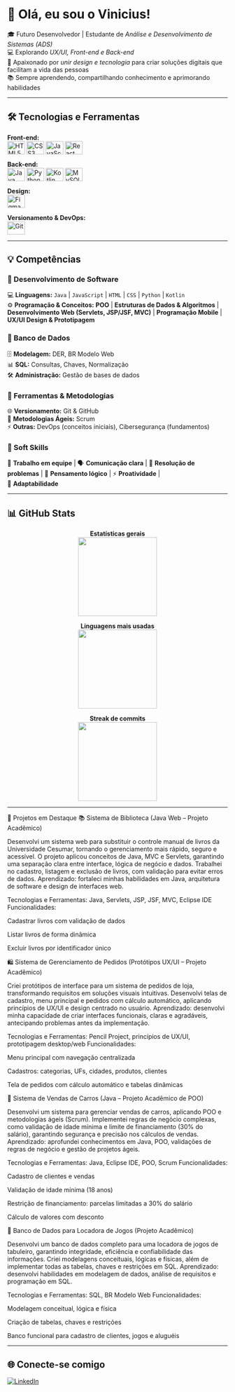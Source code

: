 # 👋 Olá, eu sou o Vinicius!

🎓 Futuro Desenvolvedor | Estudante de *Análise e Desenvolvimento de Sistemas (ADS)*  
💻 Explorando *UX/UI, Front-end e Back-end*  
🚀 Apaixonado por *unir design e tecnologia* para criar soluções digitais que facilitam a vida das pessoas  
📚 Sempre aprendendo, compartilhando conhecimento e aprimorando habilidades

---

## 🛠 Tecnologias e Ferramentas

**Front-end:**  
<img align="center" alt="HTML5" height="30" width="40" src="https://cdn.jsdelivr.net/gh/devicons/devicon/icons/html5/html5-original.svg">
<img align="center" alt="CSS3" height="30" width="40" src="https://cdn.jsdelivr.net/gh/devicons/devicon/icons/css3/css3-original.svg">
<img align="center" alt="JavaScript" height="30" width="40" src="https://cdn.jsdelivr.net/gh/devicons/devicon/icons/javascript/javascript-original.svg">
<img align="center" alt="React" height="30" width="40" src="https://cdn.jsdelivr.net/gh/devicons/devicon/icons/react/react-original.svg">

**Back-end:**  
<img align="center" alt="Java" height="30" width="40" src="https://cdn.jsdelivr.net/gh/devicons/devicon/icons/java/java-original.svg">
<img align="center" alt="Python" height="30" width="40" src="https://cdn.jsdelivr.net/gh/devicons/devicon/icons/python/python-original.svg">
<img align="center" alt="Kotlin" height="30" width="40" src="https://cdn.jsdelivr.net/gh/devicons/devicon/icons/kotlin/kotlin-original.svg">
<img align="center" alt="MySQL" height="30" width="40" src="https://cdn.jsdelivr.net/gh/devicons/devicon/icons/mysql/mysql-original.svg">

**Design:**  
<img align="center" alt="Figma" height="30" width="40" src="https://cdn.jsdelivr.net/gh/devicons/devicon/icons/figma/figma-original.svg">

**Versionamento & DevOps:**  
<img align="center" alt="Git" height="30" width="40" src="https://cdn.jsdelivr.net/gh/devicons/devicon/icons/git/git-original.svg">

---

## 💡 Competências

### 🔹 Desenvolvimento de Software
💻 **Linguagens:** `Java` | `JavaScript` | `HTML` | `CSS` | `Python` | `Kotlin`  
⚙️ **Programação & Conceitos:** **POO** | **Estruturas de Dados & Algoritmos** | **Desenvolvimento Web (Servlets, JSP/JSF, MVC)** | 
**Programação Mobile** | **UX/UI Design & Prototipagem**

### 🔹 Banco de Dados
🗄️ **Modelagem:** DER, BR Modelo Web  
📊 **SQL:** Consultas, Chaves, Normalização  
🛠️ **Administração:** Gestão de bases de dados

### 🔹 Ferramentas & Metodologias
🌐 **Versionamento:** Git & GitHub  
🚀 **Metodologias Ágeis:** Scrum  
⚡ **Outras:** DevOps (conceitos iniciais), Cibersegurança (fundamentos)

### 🔹 Soft Skills
🤝 **Trabalho em equipe** | 🗣️ **Comunicação clara** | 🧩 **Resolução de problemas** | 🧠 **Pensamento lógico** | ⚡ **Proatividade** |  
🔄 **Adaptabilidade**

---

## 📊 GitHub Stats
<div align="center">

**Estatísticas gerais**  
<img height="180em" src="https://github-readme-stats.vercel.app/api?username=ViniciusBzm&show_icons=true&theme=tokyonight&include_all_commits=true&count_private=true"/>

**Linguagens mais usadas**  
<img height="180em" src="https://github-readme-stats.vercel.app/api/top-langs/?username=ViniciusBzm&layout=compact&langs_count=7&theme=tokyonight"/>

**Streak de commits**  
<img height="180em" src="https://github-readme-streak-stats.herokuapp.com/?user=ViniciusBzm&theme=tokyonight"/>

</div>

---

🚀 Projetos em Destaque
📚 Sistema de Biblioteca (Java Web – Projeto Acadêmico)

Desenvolvi um sistema web para substituir o controle manual de livros da Universidade Cesumar, tornando o gerenciamento mais rápido, seguro e acessível.
O projeto aplicou conceitos de Java, MVC e Servlets, garantindo uma separação clara entre interface, lógica de negócio e dados.
Trabalhei no cadastro, listagem e exclusão de livros, com validação para evitar erros de dados.
Aprendizado: fortaleci minhas habilidades em Java, arquitetura de software e design de interfaces web.

Tecnologias e Ferramentas: Java, Servlets, JSP, JSF, MVC, Eclipse IDE
Funcionalidades:

Cadastrar livros com validação de dados

Listar livros de forma dinâmica

Excluir livros por identificador único

🛍 Sistema de Gerenciamento de Pedidos (Protótipos UX/UI – Projeto Acadêmico)

Criei protótipos de interface para um sistema de pedidos de loja, transformando requisitos em soluções visuais intuitivas.
Desenvolvi telas de cadastro, menu principal e pedidos com cálculo automático, aplicando princípios de UX/UI e design centrado no usuário.
Aprendizado: desenvolvi minha capacidade de criar interfaces funcionais, claras e agradáveis, antecipando problemas antes da implementação.

Tecnologias e Ferramentas: Pencil Project, princípios de UX/UI, prototipagem desktop/web
Funcionalidades:

Menu principal com navegação centralizada

Cadastros: categorias, UFs, cidades, produtos, clientes

Tela de pedidos com cálculo automático e tabelas dinâmicas

🚗 Sistema de Vendas de Carros (Java – Projeto Acadêmico de POO)

Desenvolvi um sistema para gerenciar vendas de carros, aplicando POO e metodologias ágeis (Scrum).
Implementei regras de negócio complexas, como validação de idade mínima e limite de financiamento (30% do salário), garantindo segurança e precisão nos cálculos de vendas.
Aprendizado: aprofundei conhecimentos em Java, POO, validações de regras de negócio e gestão de projetos ágeis.

Tecnologias e Ferramentas: Java, Eclipse IDE, POO, Scrum
Funcionalidades:

Cadastro de clientes e vendas

Validação de idade mínima (18 anos)

Restrição de financiamento: parcelas limitadas a 30% do salário

Cálculo de valores com desconto

🎲 Banco de Dados para Locadora de Jogos (Projeto Acadêmico)

Desenvolvi um banco de dados completo para uma locadora de jogos de tabuleiro, garantindo integridade, eficiência e confiabilidade das informações.
Criei modelagens conceituais, lógicas e físicas, além de implementar todas as tabelas, chaves e restrições em SQL.
Aprendizado: desenvolvi habilidades em modelagem de dados, análise de requisitos e programação em SQL.

Tecnologias e Ferramentas: SQL, BR Modelo Web
Funcionalidades:

Modelagem conceitual, lógica e física

Criação de tabelas, chaves e restrições

Banco funcional para cadastro de clientes, jogos e aluguéis

---

## 🌐 Conecte-se comigo
[![LinkedIn](https://img.shields.io/badge/LinkedIn-0077B5?style=for-the-badge&logo=linkedin&logoColor=white)](https://www.linkedin.com/in/vinicius-zem)  

